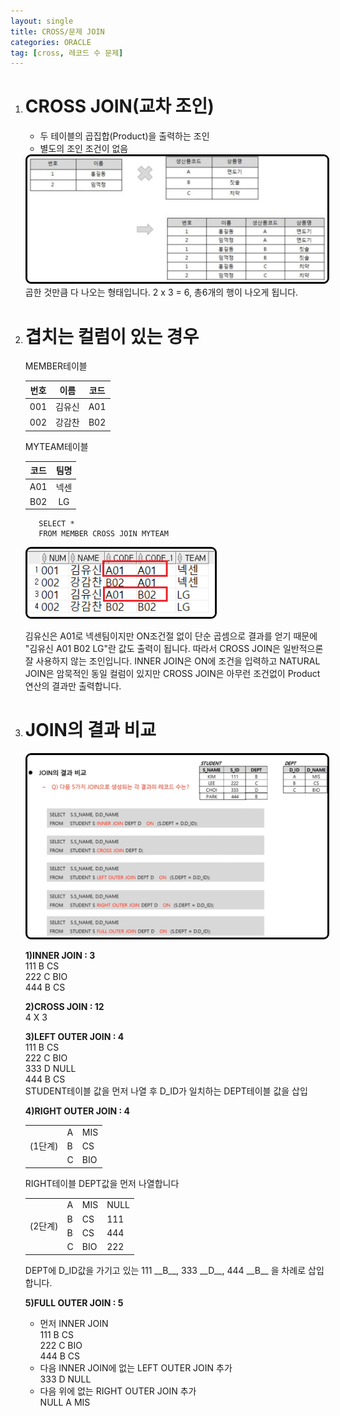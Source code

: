 ```yaml
---
layout: single
title: CROSS/문제 JOIN
categories: ORACLE
tag: [cross, 레코드 수 문제]
---
```


1. #  CROSS JOIN(교차 조인)
   - 두 테이블의 곱집합(Product)을 출력하는 조인   
   - 별도의 조인 조건이 없음   

   <img src="../../imgs/sql/cross_join.png" style="border:3px solid black;border-radius:9px;width:600px">   
   곱한 것만큼 다 나오는 형태입니다.   
   2 x 3 = 6, 총6개의 행이 나오게 됩니다.   

1. # 겹치는 컬럼이 있는 경우   

   MEMBER테이블   

   | 번호 | 이름 | 코드 |
   |:----:|:----:|:---:|
   |  001  | 김유신 | A01 |
   |  002  | 강감찬 | B02 |
      
   MYTEAM테이블   

   | 코드 | 팀명 | 
   |:---:|:----:|
   | A01 | 넥센 |
   | B02 | LG |
      
   ```
      SELECT *
      FROM MEMBER CROSS JOIN MYTEAM
   ```   
   <img src="../../imgs/sql/cross_join_ex.png" style="border:3px solid black;border-radius:9px;width:300px">   

   김유신은 A01로 넥센팀이지만 ON조건절 없이 단순 곱셈으로 결과를 얻기 때문에 "김유신 A01 B02 LG"란 값도 출력이 됩니다. 따라서 CROSS JOIN은 일반적으론 잘 사용하지 않는 조인입니다. INNER JOIN은 ON에 조건을 입력하고 NATURAL JOIN은 암묵적인 동일 컬럼이 있지만 CROSS JOIN은 아무런 조건없이 Product 연산의 결과만 출력합니다.   

1. # JOIN의 결과 비교

   <img src="../../imgs/sql/join_result_compare.png" style="border:3px solid black;border-radius:9px;width:800px">   

   __1)INNER JOIN : 3__   
   111 B CS   
   222 C BIO   
   444 B CS   
   
   __2)CROSS JOIN : 12__   
   4 X 3   
      
   __3)LEFT OUTER JOIN : 4__   
   111 B CS   
   222 C BIO   
   333 D NULL   
   444 B CS   
   STUDENT테이블 값을 먼저 나열 후 D_ID가 일치하는 DEPT테이블 값을 삽입   
   
   __4)RIGHT OUTER JOIN : 4__   

   <table>
      <tr>
         <td rowspan=3>(1단계)</td>
         <td>A</td>
         <td>MIS</td>
      </tr>
      <tr>
         <td>B</td>
         <td>CS</td>
      </tr>
      <tr>
         <td>C</td>
         <td>BIO</td>
      </tr>
   </table>   
   RIGHT테이블 DEPT값을 먼저 나열합니다    

   <table>
      <tr>
         <td rowspan=4>(2단계)</td>
         <td>A</td>
         <td>MIS</td>
         <td>NULL</td>
      </tr>
      <tr>
         <td>B</td>
         <td>CS</td>
         <td>111</td>
      </tr>
      <tr>
         <td>B</td>
         <td>CS</td>
         <td>444</td>
      </tr>
      <tr>
         <td>C</td>
         <td>BIO</td>
         <td>222</td>
      </tr>
   </table>   
   DEPT에 D_ID값을 가기고 있는 111 __B__, 333 __D__, 444 __B__ 을 차례로 삽입합니다.   
   
   __5)FULL OUTER JOIN : 5__   
   - 먼저 INNER JOIN   
   111 B CS   
   222 C BIO   
   444 B CS   
   - 다음 INNER JOIN에 없는 LEFT OUTER JOIN 추가   
   333 D NULL   
   - 다음 위에 없는 RIGHT OUTER JOIN 추가   
   NULL A MIS   

    


